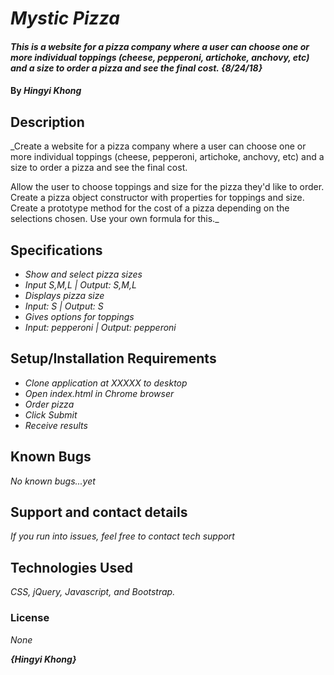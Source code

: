 # _Mystic Pizza_

#### _This is a website for a pizza company where a user can choose one or more individual toppings (cheese, pepperoni, artichoke, anchovy, etc) and a size to order a pizza and see the final cost.  {8/24/18}_

#### By _**Hingyi Khong**_

## Description

_Create a website for a pizza company where a user can choose one or more individual toppings (cheese, pepperoni, artichoke, anchovy, etc) and a size to order a pizza and see the final cost.

Allow the user to choose toppings and size for the pizza they'd like to order.
Create a pizza object constructor with properties for toppings and size.
Create a prototype method for the cost of a pizza depending on the selections chosen. Use your own formula for this._

## Specifications

* _Show and select pizza sizes_
* _Input S,M,L | Output: S,M,L_
* _Displays pizza size_
* _Input: S | Output: S_
* _Gives options for toppings_
* _Input: pepperoni | Output: pepperoni_

## Setup/Installation Requirements

* _Clone application at XXXXX to desktop_
* _Open index.html in Chrome browser_
* _Order pizza_
* _Click Submit_
* _Receive results_

## Known Bugs

_No known bugs...yet_

## Support and contact details

_If you run into issues, feel free to contact tech support_

## Technologies Used

_CSS, jQuery, Javascript, and Bootstrap._

### License

*None*

**_{Hingyi Khong}_**
